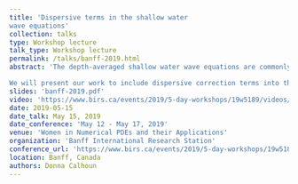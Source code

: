 ```yaml
---
title: 'Dispersive terms in the shallow water
wave equations'
collection: talks
type: Workshop lecture
talk_type: Workshop lecture
permalink: /talks/banff-2019.html
abstract: 'The depth-averaged shallow water wave equations are commonly used to model flows arising from natural hazards.  The GeoClaw code, developed by D. George,  R. J. LeVeque, M. J. Berger, K. Mandli and others is one example of a depth-averaged flow solver  now widely used for modeling tsunamis, overland flooding, debris flows, storm surges and so on.  Generally, depth averaged flow models show excellent large scale agreement with observations and can thus be reliably used to predict whether tsunamis will reach distant coast lines, and if, so can give vital information about arrival times.  However, for other types of flows, dispersive effects missing from the SWE model can play an important role in determining localized effects such as whether waves will overtop seawalls, or whether a landslide entering a lake will trigger tsunami-like behavior on the opposite shore.  Because of the importance of these dispersive effects, several depth averaged codes include dispersive corrections to the SWE.  One set of equations commonly used to model these dispersive effects are the Serre-Green-Naghdi (SGN)equations.  

We will present our work to include dispersive correction terms into the GeoClaw extension of ForestClaw, a parallel adaptive library for Cartesian grid methods.  One formulation of the SGN equations stabilizes higher order derivatives by treating them implicitly.  As a result, a key component of an SGN solver is a variable coefficient Poisson solver. We will discuss our current work in deveoping both an iterative solver, based on multi-grid preconditioned BiCG-STAB solver (Scott Aiton, Boise State), and a direct solver based on the Hierarchical-Poincaré-Steklov (HPS) method developed by  Gillman and Martinsson (2014).  We will describe the SGN equations and provide an overview of their derivation, and then show preliminary results on uniform Cartesian meshes.  Comparisons with the SGN solver in Basilisk (S. Popinet) and BoussClaw (J. Kim et al) will also be shown to verify our model. '
slides: 'banff-2019.pdf'
video: 'https://www.birs.ca/events/2019/5-day-workshops/19w5189/videos/watch/201905150939-Calhoun.html'
date: 2019-05-15
date_talk: May 15, 2019
date_conference: 'May 12 - May 17, 2019'
venue: 'Women in Numerical PDEs and their Applications'
organization: 'Banff International Research Station'
conference_url: 'https://www.birs.ca/events/2019/5-day-workshops/19w5189'
location: Banff, Canada
authors: Donna Calhoun
---
```

